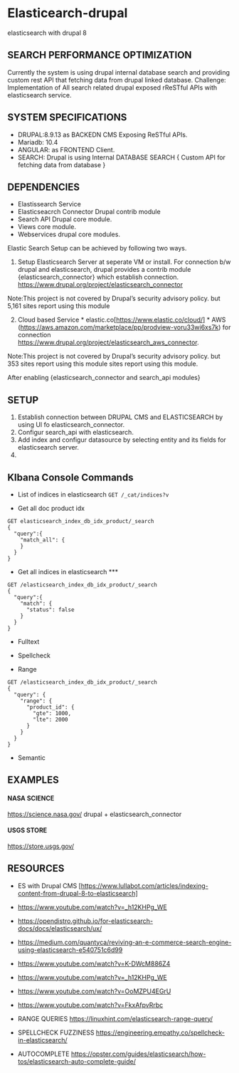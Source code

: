 # Elasticearch-drupal
elasticsearch with drupal 8

## SEARCH PERFORMANCE OPTIMIZATION

Currently the system is using drupal internal database search and providing custom rest API that fetching data from drupal linked database.
Challenge: Implementation of All search related drupal exposed rReSTful APIs with elasticsearch service.

## SYSTEM SPECIFICATIONS
  * DRUPAL:8.9.13 as BACKEDN CMS Exposing ReSTful APIs.
  * Mariadb: 10.4
  * ANGULAR: as FRONTEND Client.
  * SEARCH: Drupal is using Internal DATABASE SEARCH { Custom API for fetching data from database }

## DEPENDENCIES
  * Elastissearch Service
  * Elasticseacrch Connector Drupal contrib module
  * Search API Drupal core module.
  * Views core module.
  * Webservices drupal core modules.

Elastic Search Setup can be achieved by following two ways.

  1. Setup Elasticsearch Server at seperate VM  or install. For connection b/w  drupal and elasticsearch, drupal provides a contrib module {elasticsearch_connector} which establish connection. https://www.drupal.org/project/elasticsearch_connector

  Note:This project is not covered by Drupal’s security advisory policy.
  but 5,161 sites report using this module

  2. Cloud based Service
    * elastic.co[https://www.elastic.co/cloud/]
    * AWS (https://aws.amazon.com/marketplace/pp/prodview-voru33wi6xs7k)
      for connection https://www.drupal.org/project/elasticsearch_aws_connector.

  Note:This project is not covered by Drupal’s security advisory policy.
  but 353 sites report using this module sites report using this module.

After enabling {elasticsearch_connector and search_api modules}
## SETUP
  1. Establish connection between DRUPAL CMS and ELASTICSEARCH by using UI fo elasticsearch_connector.
  2. Configur search_api with elasticsearch.
  3. Add index and configur datasource by selecting  entity and its fields for elasticsearch server.
  4.

## KIbana Console Commands

  * List of indices in elasticsearch
  `GET /_cat/indices?v`

  * Get all doc product idx
  ```
  GET elasticsearch_index_db_idx_product/_search
  {
    "query":{
      "match_all": {
      }
    }
  }
  ```

  * Get all indices in elasticsearch ***
  ```
  GET /elasticsearch_index_db_idx_product/_search
  {
    "query":{
      "match": {
        "status": false
      }
    }
  }
  ```

  * Fulltext

  * Spellcheck

  * Range
  ```
  GET /elasticsearch_index_db_idx_product/_search
  {
    "query": {
      "range": {
        "product_id": {
          "gte": 1000,
          "lte": 2000
        }
      }
    }
  }
  ```

  * Semantic


## EXAMPLES

#### NASA SCIENCE
  https://science.nasa.gov/
drupal + elasticsearch_connector

#### USGS STORE
  https://store.usgs.gov/

## RESOURCES

  * ES with Drupal CMS [https://www.lullabot.com/articles/indexing-content-from-drupal-8-to-elasticsearch]
  * https://www.youtube.com/watch?v=_h12KHPg_WE

  * https://opendistro.github.io/for-elasticsearch-docs/docs/elasticsearch/ux/
  * https://medium.com/quantyca/reviving-an-e-commerce-search-engine-using-elasticsearch-e540751c6d99
  * https://www.youtube.com/watch?v=K-DWcM886Z4

  * https://www.youtube.com/watch?v=_h12KHPg_WE
  * https://www.youtube.com/watch?v=OoMZPU4EGrU
  * https://www.youtube.com/watch?v=FkxAfpvRrbc

  *  RANGE QUERIES
https://linuxhint.com/elasticsearch-range-query/

  * SPELLCHECK FUZZINESS
  https://engineering.empathy.co/spellcheck-in-elasticsearch/

 * AUTOCOMPLETE
  https://opster.com/guides/elasticsearch/how-tos/elasticsearch-auto-complete-guide/